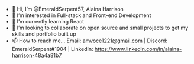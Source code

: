 - 👋 Hi, I’m @EmeraldSerpent57, Alaina Harrison
- 👀 I’m interested in Full-stack and Front-end Development
- 🌱 I’m currently learning React
- 💞️ I’m looking to collaborate on open source and small projects to get my skills and portfolio built up
- 📫 How to reach me... Email: amvoce1221@gmail.com | Discord: EmeraldSerpent#1904 | LinkedIn: https://www.linkedin.com/in/alaina-harrison-48a4a81b7

<!---
EmeraldSerpent57/EmeraldSerpent57 is a ✨ special ✨ repository because its `README.md` (this file) appears on your GitHub profile.
You can click the Preview link to take a look at your changes.
--->
